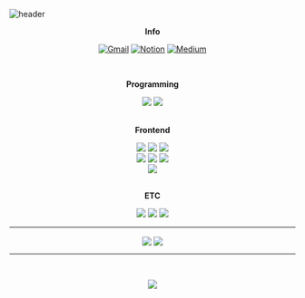 ![header](https://capsule-render.vercel.app/api?type=rect&height=180&section=header&text=Junseo%20Park👋&fontSize=70&color=gradient&customColorList=2&animation=fadeIn)
<div align="center">

**Info**

[![Gmail](https://img.shields.io/badge/Gmail-DF0101?style=for-the-badge&logo=Gmail&logoColor=white)](mailto:junsoe.park.418@gmail.com)
[![Notion](https://img.shields.io/badge/Notion-white?style=for-the-badge&logo=Notion&logoColor=black)](https://junseopark.notion.site/076b1272c709443ea3a2804e7f408d33?v=71b2d7aaaf664da489623c3cbc16498b&pvs=4)
[![Medium](https://img.shields.io/badge/Medium-000000?style=for-the-badge&logo=Medium&logoColor=white)](https://medium.com/@jswing5267)

<br>

**Programming**  
  
<img src="https://img.shields.io/badge/Java-007396?style=for-the-badge&logo=OpenJDK&logoColor=white"/> 
<img src="https://img.shields.io/badge/C++-00599C?style=for-the-badge&logo=C&logoColor=white"/> 


<br>
<br>

**Frontend** 


<img src="https://img.shields.io/badge/React-61DAFB?style=for-the-badge&logo=React&logoColor=white">
<img src="https://img.shields.io/badge/TypeScript-3178C6.svg?style=for-the-badge&logo=TypeScript&logoColor=white">
<img src="https://img.shields.io/badge/node.js-339933?style=for-the-badge&logo=Node.js&logoColor=white">
<br>
<img src="https://img.shields.io/badge/HTML5-E34F26?style=for-the-badge&logo=HMTL5&logoColor=white">
<img src="https://img.shields.io/badge/CSS3-1572B6?style=for-the-badge&logo=CSS3&logoColor=white">
<img src="https://img.shields.io/badge/JavaScript-F7DF1E?style=for-the-badge&logo=JavaScript&logoColor=white">
<br>
<img src="https://img.shields.io/badge/styledcomponents-DB7093?style=for-the-badge&logo=Styled-Components&logoColor=white">

<br>
<br>

**ETC**


<img src="https://img.shields.io/badge/git-F05032?style=for-the-badge&logo=git&logoColor=white">
<img src="https://img.shields.io/badge/github-181717?style=for-the-badge&logo=github&logoColor=white">
<img src="https://img.shields.io/badge/slack-4A154B?style=for-the-badge&logo=slack&logoColor=white">
   


</hr>
<hr/>
<div align="center">
<img align="center" src="https://github-readme-stats.vercel.app/api?username=JSWING5267&show_icons=true&theme=tokyonight" />

<img align="center" src="http://mazassumnida.wtf/api/v2/generate_badge?boj=jswing" />
</div>
</hr>
<hr/>
</hr>
<br>
<p align="center">
 <a href="https://hits.seeyoufarm.com"><img src="https://hits.seeyoufarm.com/api/count/incr/badge.svg?url=https%3A%2F%2FJSWING5267%2Fgjbae1212%2Fhit-counter&count_bg=%23000000&title_bg=%2300CAFF&icon=react.svg&icon_color=%23FFFFFF&title=hits&edge_flat=false"/></a>
</p>
<div/>
